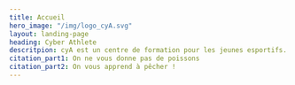 ```yaml
---
title: Accueil
hero_image: "/img/logo_cyA.svg"
layout: landing-page
heading: Cyber Athlete
descritpion: cyA est un centre de formation pour les jeunes esportifs. Nous leur proposons un encadrement leur permettant de performer et d’atteindre leur meilleur niveau.
citation_part1: On ne vous donne pas de poissons
citation_part2: On vous apprend à pêcher !
---
```

